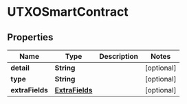 

# UTXOSmartContract


## Properties

Name | Type | Description | Notes
------------ | ------------- | ------------- | -------------
**detail** | **String** |  |  [optional]
**type** | **String** |  |  [optional]
**extraFields** | [**ExtraFields**](ExtraFields.md) |  |  [optional]



